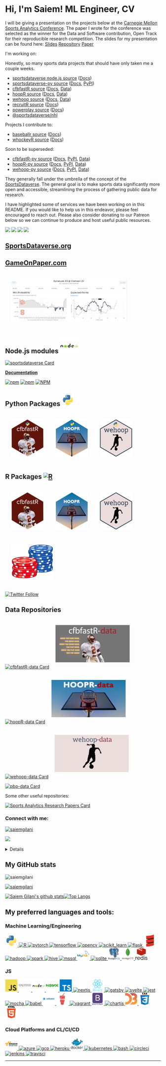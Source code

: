 # Hi, I'm Saiem! ML Engineer, CV
I will be giving a presentation on the projects below at the [Carnegie Mellon Sports Analytics Conference](https://www.stat.cmu.edu/cmsac/conference/2021/). The paper I wrote for the conference was selected as the winner for the Data and Software contribution, Open Track for their reproducible research competition. 
The slides for my presentation can be found here:
[Slides](https://saiemgilani.github.io/The_SportsDataverse_Initiative/)
[Repository](https://github.com/saiemgilani/The_SportsDataverse_Initiative)
[Paper](https://www.stat.cmu.edu/cmsac/conference/2021/assets/pdf/SaiemGilani.pdf)

I'm working on:

Honestly, so many sports data projects that should have only taken me a couple weeks.
  - [sportsdataverse node.js source](https://github.com/saiemgilani/sportsdataverse) ([Docs](https://saiemgilani.github.io/sportsdataverse/))
  - [sportsdataverse-py source](https://github.com/saiemgilani/sportsdataverse-py) ([Docs](https://py.sportsdataverse.org/), [PyPI](https://pypi.org/project/sportsdataverse/))
  - [cfbfastR source](https://github.com/saiemgilani/cfbfastR) ([Docs](https://saiemgilani.github.io/cfbfastR/), [Data](https://github.com/saiemgilani/cfbfastR-data))
  - [hoopR source](https://github.com/saiemgilani/hoopR) ([Docs](https://saiemgilani.github.io/hoopR/), [Data](https://github.com/saiemgilani/hoopR-data))
  - [wehoop source](https://github.com/saiemgilani/wehoop) ([Docs](https://saiemgilani.github.io/wehoop/), [Data](https://github.com/saiemgilani/wehoop-data))
  - [recruitR source](https://github.com/saiemgilani/recruitR) ([Docs](https://saiemgilani.github.io/recruitR/))
  - [powerplay source](https://github.com/saiemgilani/powerplay) ([Docs](https://saiemgilani.github.io/powerplay/))
  - [@sportsdataverse/nhl](https://github.com/saiemgilani/sportsdataverse-nhl) 


  Projects I contribute to: 
  - [baseballr source](https://github.com/BillPetti/baseballr) ([Docs](https://BillPetti.github.io/baseballr/))
  - [whockeyR source](https://github.com/BenHowell71/whockeyR) ([Docs](https://BenHowell71.github.io/whockeyR/))

  Soon to be superseded:
  - [cfbfastR-py source](https://github.com/saiemgilani/cfbfastR-py) ([Docs](https://cfbfastR-py.sportsdataverse.org/), [PyPI](https://pypi.org/project/cfbfastR-py/), [Data](https://github.com/saiemgilani/cfbfastR-data))
  - [hoopR-py source](https://github.com/saiemgilani/hoopR-py) ([Docs](https://hoopR-py.sportsdataverse.org/), [PyPI](https://pypi.org/project/hoopR-py/), [Data](https://github.com/saiemgilani/hoopR-data))
  - [wehoop-py source](https://github.com/saiemgilani/wehoop-py) ([Docs](https://wehoop-py.sportsdataverse.org/), [PyPI](https://pypi.org/project/wehoop-py/), [Data](https://github.com/saiemgilani/wehoop-data))

They generally fall under the umbrella of the concept of the [SportsDataverse](https://sportsdataverse.org/ "The home page of the SportsDataverse Organization"). The general goal is to make sports data significantly more open and accessible, streamlining the process of gathering public data for research.

I have highlighted some of services we have been working on in this README. If you would like to help us in this endeavor, please feel encouraged to reach out. Please also consider donating to our Patreon below so we can continue to produce and host useful public resources.

<a href="https://twitter.com/saiemgilani"><img src="https://img.shields.io/badge/Twitter-1DA1F2?style=for-the-badge&logo=twitter&logoColor=white" /><a> <a href="https://www.linkedin.com/in/saiem-gilani/"><img src="https://img.shields.io/badge/LinkedIn-0077B5?style=for-the-badge&logo=linkedin&logoColor=white" /><a> <a href="https://github.com/saiemgilani"><img src="https://img.shields.io/badge/GitHub-100000?style=for-the-badge&logo=github&logoColor=white" /><a> <a href="https://www.patreon.com/join/sportsdataverse?"><img src="https://img.shields.io/badge/Patreon-F96854?style=for-the-badge&logo=patreon&logoColor=white" /><a>

##  [SportsDataverse.org](https://sportsdataverse.org/ "The home page of the SportsDataverse Organization")
##  [GameOnPaper.com](https://gameonpaper.com/cfb "Game on Paper: Live analytics for the modern age")

<a href='https://gameonpaper.com/cfb/game/401013131'><img src='gameonpaper_screenshot.png' style="float:center;margin:20px" height="139" /></a>

## Node.js modules <a href="https://nodejs.org" target="_blank"> <img src="https://raw.githubusercontent.com/devicons/devicon/master/icons/nodejs/nodejs-original-wordmark.svg" alt="nodejs" width="60" height="50"/> </a> 

[![sportsdataverse Card](https://github-readme-stats.vercel.app/api/pin/?username=saiemgilani&repo=sportsdataverse&hide_border=true&show_icons=true&theme=monokai)](https://github.com/saiemgilani/sportsdataverse)

[**Documentation**](https://saiemgilani.github.io/sportsdataverse/index.html)

[![npm](https://img.shields.io/npm/v/sportsdataverse?style=for-the-badge)](https://saiemgilani.github.io/sportsdataverse/index.html)  [![npm](https://img.shields.io/npm/dm/sportsdataverse?style=for-the-badge)](https://www.npmjs.com/package/sportsdataverse)
<a href='https://www.npmjs.com/package/sportsdataverse'>[![NPM](https://nodei.co/npm/sportsdataverse.png)](https://npmjs.org/package/sportsdataverse)</a>

## Python Packages <a href="https://pypi.org/user/saiemgilani/" alt="Saiem's Python Packages" target="_blank"> <img src="https://raw.githubusercontent.com/devicons/devicon/master/icons/python/python-original.svg" alt="python" width="40" height="40"/> </a>
<a href='https://pypi.org/project/cfbfastR-py/'><img src='cfbfastR-py-logo.png' style="float:center;margin:20px" height="120" /></a><a href='https://pypi.org/project/hoopR-py/'><img src='hoopR-py-logo.png' style="float:center;margin:20px" height="120" /></a><a href='https://pypi.org/project/wehoop-py/'><img src='wehoop-py-logo.png' style="float:center;margin:20px" height="120" /></a>
## R Packages <a href="https://www.r-project.org/" target="_blank" alt="R"> <img src="https://www.vectorlogo.zone/logos/r-project/r-project-icon.svg" alt="R" width="40" height="40"/> </a>

<a href='http://saiemgilani.github.io/cfbfastR'><img src='cfbfastR.png' style="float:center;margin:20px" height="120" /></a><a href='http://saiemgilani.github.io/hoopR'><img src='hoopR-logo.png' style="float:center;margin:20px" height="120" /></a><a href='http://saiemgilani.github.io/wehoop'><img src='wehoop.png' style="float:center;margin:20px" height="120" /></a><a href='http://saiemgilani.github.io/recruitR'><img src='recruitR.png' style="float:center;margin:20px" height="120" /></a>

[![Twitter Follow](https://img.shields.io/twitter/follow/cfbfastR?color=blue&label=%40cfbfastR&logo=twitter&style=for-the-badge)](https://twitter.com/cfbfastR)

## Data Repositories

[![cfbfastR-data Card](https://github-readme-stats.vercel.app/api/pin/?username=saiemgilani&repo=cfbfastR-data&hide_border=true&show_icons=true&theme=monokai)](https://github.com/saiemgilani/cfbfastR-data)<a href='https://github.com/saiemgilani/cfbfastR-data'><img src='cfbfastR_data_repo.png' style="float:center;margin:20px" height="120" /></a>

[![hoopR-data Card](https://github-readme-stats.vercel.app/api/pin/?username=saiemgilani&repo=hoopR-data&hide_border=true&show_icons=true&theme=monokai)](https://github.com/saiemgilani/hoopR-data)<a href='https://github.com/saiemgilani/hoopR-data'><img src='hoopR_data_repo.png' style="float:center;margin:20px" height="120" /></a>

[![wehoop-data Card](https://github-readme-stats.vercel.app/api/pin/?username=saiemgilani&repo=wehoop-data&hide_border=true&show_icons=true&theme=monokai)](https://github.com/saiemgilani/wehoop-data)<a href='https://github.com/saiemgilani/wehoop-data'><img src='wehoop_data_repo.png' style="float:center;margin:20px" height="120" /></a>

[![pbp-data Card](https://github-readme-stats.vercel.app/api/pin/?username=saiemgilani&repo=pbp-data&hide_border=true&show_icons=true&theme=monokai)](https://github.com/saiemgilani/pbp-data)

Some other useful repositories:

[![Sports Analytics Research Papers Card](https://github-readme-stats.vercel.app/api/pin/?username=saiemgilani&repo=sports-research-papers&hide_border=true&show_icons=true&theme=monokai)](https://github.com/saiemgilani/sports-research-papers)

<h3 align="left">Connect with me:</h3>
<p align="left"> <a href="https://twitter.com/saiemgilani" target="blank"><img src="https://img.shields.io/twitter/follow/saiemgilani?logo=twitter&style=for-the-badge" alt="saiemgilani" /></a> </p>
<p align="left">
<a href="https://www.patreon.com/join/sportsdataverse?"><img src="https://img.shields.io/badge/Patreon-F96854?style=for-the-badge&logo=patreon&logoColor=white" /><a> </p>

<details><summary>  archived </summary>

[![cfbscrapR-archived Card](https://github-readme-stats.vercel.app/api/pin/?username=saiemgilani&repo=cfbscrapR&hide_border=true&show_icons=true&theme=monokai)](https://github.com/saiemgilani/cfbscrapR)<a href='http://saiemgilani.github.io/cfbscrapR'><img src='cfbscrapR.png' style="float:center;margin:20px" height="120" /></a>
</details>


## My GitHub stats

<p><img align="center" src="https://github-readme-streak-stats.herokuapp.com/?user=saiemgilani&theme=monokai" alt="saiemgilani" /></p>

<p align="left"> <a href="https://github.com/saiemgilani"><img src="https://github-profile-trophy.vercel.app/?username=saiemgilani&theme=monokai" alt="saiemgilani" /></a> </p>

[![Saiem Gilani's github stats](https://github-readme-stats.vercel.app/api?username=saiemgilani&show_icons=true&hide_border=true&show_icons=true&theme=monokai&layout=compact)](https://github.com/saiemgilani/)[![Top Langs](https://github-readme-stats.vercel.app/api/top-langs/?username=saiemgilani&langs_count=8&hide_border=true&theme=monokai&layout=compact)](https://github.com/saiemgilani)


## **My preferred languages and tools:**

### **Machine Learning/Engineering**

<a href="https://www.python.org" alt="python" target="_blank"> <img src="https://raw.githubusercontent.com/devicons/devicon/master/icons/python/python-original.svg" alt="python" width="40" height="40"/> </a> <a href="https://www.r-project.org/" target="_blank" alt="R"> <img src="https://www.vectorlogo.zone/logos/r-project/r-project-icon.svg" alt="R" width="40" height="40"/> </a><a href="https://pytorch.org/" target="_blank"> <img src="https://www.vectorlogo.zone/logos/pytorch/pytorch-icon.svg" alt="pytorch" width="40" height="40"/> </a>   <a href="https://www.tensorflow.org" target="_blank"> <img src="https://www.vectorlogo.zone/logos/tensorflow/tensorflow-icon.svg" alt="tensorflow" width="40" height="40"/> </a> <a href="https://opencv.org/" target="_blank"> <img src="https://www.vectorlogo.zone/logos/opencv/opencv-icon.svg" alt="opencv" width="40" height="40"/> </a> <a href="https://scikit-learn.org/" target="_blank"> <img src="https://upload.wikimedia.org/wikipedia/commons/0/05/Scikit_learn_logo_small.svg" alt="scikit_learn" width="40" height="40"/> </a> <a href="https://flask.palletsprojects.com/" target="_blank"> <img src="https://www.vectorlogo.zone/logos/pocoo_flask/pocoo_flask-icon.svg" alt="flask" width="40" height="40"/> </a> <a href="https://www.scala-lang.org" target="_blank"> <img src="https://raw.githubusercontent.com/devicons/devicon/master/icons/scala/scala-original.svg" alt="scala" width="40" height="40"/> </a> <a href="https://hadoop.apache.org/" target="_blank"> <img src="https://www.vectorlogo.zone/logos/apache_hadoop/apache_hadoop-icon.svg" alt="hadoop" width="40" height="40"/> </a> <a href="https://spark.apache.org/" target="_blank"> <img src="https://www.vectorlogo.zone/logos/apache_spark/apache_spark-icon.svg" alt="spark" width="40" height="40"/> </a>  <a href="https://hive.apache.org/" target="_blank"> <img src="https://www.vectorlogo.zone/logos/apache_hive/apache_hive-icon.svg" alt="hive" width="40" height="40"/> </a><a href="https://www.microsoft.com/en-us/sql-server" target="_blank"> <img src="https://cdn.worldvectorlogo.com/logos/microsoft-sql-server.svg" alt="mssql" width="40" height="40"/> </a> <a href="https://www.mysql.com/" target="_blank"> <img src="https://raw.githubusercontent.com/devicons/devicon/master/icons/mysql/mysql-original-wordmark.svg" alt="mysql" width="40" height="40"/> </a> <a href="https://www.sqlite.org/" target="_blank"> <img src="https://www.vectorlogo.zone/logos/sqlite/sqlite-icon.svg" alt="sqlite" width="40" height="40"/> </a><a href="https://www.postgresql.org" target="_blank"> <img src="https://raw.githubusercontent.com/devicons/devicon/master/icons/postgresql/postgresql-original-wordmark.svg" alt="postgresql" width="40" height="40"/> </a> <a href="https://www.mongodb.com/" target="_blank"> <img src="https://raw.githubusercontent.com/devicons/devicon/master/icons/mongodb/mongodb-original-wordmark.svg" alt="mongodb" width="40" height="40"/> </a><a href="https://redis.io" target="_blank"> <img src="https://raw.githubusercontent.com/devicons/devicon/master/icons/redis/redis-original-wordmark.svg" alt="redis" width="40" height="40"/> </a>

### **JS**

<a href="https://developer.mozilla.org/en-US/docs/Web/JavaScript" target="_blank"> <img src="https://raw.githubusercontent.com/devicons/devicon/master/icons/javascript/javascript-original.svg" alt="javascript" width="40" height="40"/> </a> <a href="https://expressjs.com" target="_blank"> <img src="https://raw.githubusercontent.com/devicons/devicon/master/icons/express/express-original-wordmark.svg" alt="express" width="40" height="40"/> </a><a href="https://nodejs.org" target="_blank"> <img src="https://raw.githubusercontent.com/devicons/devicon/master/icons/nodejs/nodejs-original-wordmark.svg" alt="nodejs" width="40" height="40"/> </a> <a href="https://www.nginx.com" target="_blank"> <img src="https://raw.githubusercontent.com/devicons/devicon/master/icons/nginx/nginx-original.svg" alt="nginx" width="40" height="40"/> </a> <a href="https://www.typescriptlang.org/" target="_blank"> <img src="https://raw.githubusercontent.com/devicons/devicon/master/icons/typescript/typescript-original.svg" alt="typescript" width="40" height="40"/> </a>   <a href="https://nextjs.org/" target="_blank"> <img src="https://cdn.worldvectorlogo.com/logos/nextjs-3.svg" alt="nextjs" width="40" height="40"/> </a> <a href="https://reactjs.org/" target="_blank"> <img src="https://raw.githubusercontent.com/devicons/devicon/master/icons/react/react-original-wordmark.svg" alt="react" width="40" height="40"/> </a> <a href="https://www.gatsbyjs.com/" target="_blank"> <img src="https://www.vectorlogo.zone/logos/gatsbyjs/gatsbyjs-icon.svg" alt="gatsby" width="40" height="40"/> </a> <a href="https://svelte.dev" target="_blank"> <img src="https://upload.wikimedia.org/wikipedia/commons/1/1b/Svelte_Logo.svg" alt="svelte" width="40" height="40"/> </a> <a href="https://jestjs.io" target="_blank"> <img src="https://www.vectorlogo.zone/logos/jestjsio/jestjsio-icon.svg" alt="jest" width="40" height="40"/> </a> <a href="https://mochajs.org" target="_blank"> <img src="https://www.vectorlogo.zone/logos/mochajs/mochajs-icon.svg" alt="mocha" width="40" height="40"/> </a><a href="https://babeljs.io/" target="_blank"> <img src="https://www.vectorlogo.zone/logos/babeljs/babeljs-icon.svg" alt="babel" width="40" height="40"/> </a> <a href="https://webpack.js.org" target="_blank"> <img src="https://raw.githubusercontent.com/devicons/devicon/d00d0969292a6569d45b06d3f350f463a0107b0d/icons/webpack/webpack-original-wordmark.svg" alt="webpack" width="40" height="40"/> </a> <a href="https://gulpjs.com" target="_blank"> <img src="https://raw.githubusercontent.com/devicons/devicon/master/icons/gulp/gulp-plain.svg" alt="gulp" width="40" height="40"/> </a><a href="https://www.vagrantup.com/" target="_blank"> <img src="https://www.vectorlogo.zone/logos/vagrantup/vagrantup-icon.svg" alt="vagrant" width="40" height="40"/> </a> <a href="https://getbootstrap.com" target="_blank"> <img src="https://raw.githubusercontent.com/devicons/devicon/master/icons/bootstrap/bootstrap-plain-wordmark.svg" alt="bootstrap" width="40" height="40"/> </a> <a href="https://www.chartjs.org" target="_blank"> <img src="https://www.chartjs.org/media/logo-title.svg" alt="chartjs" width="40" height="40"/> </a>  <a href="https://d3js.org/" target="_blank"> <img src="https://raw.githubusercontent.com/devicons/devicon/master/icons/d3js/d3js-original.svg" alt="d3js" width="40" height="40"/> </a> <a href="https://www.w3schools.com/css/" target="_blank"> <img src="https://raw.githubusercontent.com/devicons/devicon/master/icons/css3/css3-original-wordmark.svg" alt="css3" width="40" height="40"/> </a> <a href="https://www.w3.org/html/" target="_blank"> <img src="https://raw.githubusercontent.com/devicons/devicon/master/icons/html5/html5-original-wordmark.svg" alt="html5" width="40" height="40"/> </a>

### **Cloud Platforms and CL/CI/CD**

<a href="https://aws.amazon.com" target="_blank"> <img src="https://raw.githubusercontent.com/devicons/devicon/master/icons/amazonwebservices/amazonwebservices-original-wordmark.svg" alt="aws" width="40" height="40"/> </a> <a href="https://azure.microsoft.com/en-in/" target="_blank"> <img src="https://www.vectorlogo.zone/logos/microsoft_azure/microsoft_azure-icon.svg" alt="azure" width="40" height="40"/> </a> <a href="https://cloud.google.com" target="_blank"> <img src="https://www.vectorlogo.zone/logos/google_cloud/google_cloud-icon.svg" alt="gcp" width="40" height="40"/> </a><a href="https://heroku.com" target="_blank"> <img src="https://www.vectorlogo.zone/logos/heroku/heroku-icon.svg" alt="heroku" width="40" height="40"/> </a> <a href="https://www.docker.com/" target="_blank"> <img src="https://raw.githubusercontent.com/devicons/devicon/master/icons/docker/docker-original-wordmark.svg" alt="docker" width="40" height="40"/> </a> <a href="https://kubernetes.io" target="_blank"> <img src="https://www.vectorlogo.zone/logos/kubernetes/kubernetes-icon.svg" alt="kubernetes" width="40" height="40"/> </a> <a href="https://www.gnu.org/software/bash/" target="_blank"> <img src="https://www.vectorlogo.zone/logos/gnu_bash/gnu_bash-icon.svg" alt="bash" width="40" height="40"/> </a><a href="https://circleci.com" target="_blank"> <img src="https://www.vectorlogo.zone/logos/circleci/circleci-icon.svg" alt="circleci" width="40" height="40"/> </a> <a href="https://www.jenkins.io" target="_blank"> <img src="https://www.vectorlogo.zone/logos/jenkins/jenkins-icon.svg" alt="jenkins" width="40" height="40"/> </a> <a href="https://travis-ci.org" target="_blank"> <img src="https://www.vectorlogo.zone/logos/travis-ci/travis-ci-icon.svg" alt="travisci" width="40" height="40"/> </a>

****

<!--
**saiemgilani/saiemgilani** is a ✨ _special_ ✨ repository because its `README.md` (this file) appears on your GitHub profile.

Here are some ideas to get you started:

- 🔭 I’m currently working on ...
- 🌱 I’m currently learning ...
- 👯 I’m looking to collaborate on ...
- 🤔 I’m looking for help with ...
- 💬 Ask me about ...
- 📫 How to reach me: ...
- 😄 Pronouns: ...
- ⚡ Fun fact: ...
-->
